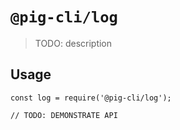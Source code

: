# `@pig-cli/log`

> TODO: description

## Usage

```
const log = require('@pig-cli/log');

// TODO: DEMONSTRATE API
```

